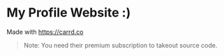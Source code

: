 # My Profile Website :)
Made with https://carrd.co
> Note: You need their premium subscription to takeout source code.
